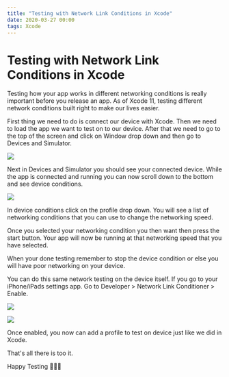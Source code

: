 ```yaml
---
title: "Testing with Network Link Conditions in Xcode"
date: 2020-03-27 00:00
tags: Xcode
---
```

# Testing with Network Link Conditions in Xcode

Testing how your app works in different networking conditions is really important before you release an app. As of Xcode 11, testing different network conditions built right to make our lives easier.

First thing we need to do is connect our device with Xcode. Then we need to load the app we want to test on to our device. After that we need to go to the top of the screen and click on Window drop down and then go to Devices and Simulator.

![](https://swifttom.com/wp-content/uploads/2020/03/screen-shot-2020-03-22-at-10.31.57-am.png?w=1024)

Next in Devices and Simulator you should see your connected device. While the app is connected and running you can now scroll down to the bottom and see device conditions.

![](https://swifttom.com/wp-content/uploads/2020/03/deviceconditionsxcode.png?w=1024)

In device conditions click on the profile drop down. You will see a list of networking conditions that you can use to change the networking speed.

Once you selected your networking condition you then want then press the start button. Your app will now be running at that networking speed that you have selected.

When your done testing remember to stop the device condition or else you will have poor networking on your device.

You can do this same network testing on the device itself. If you go to your iPhone/iPads settings app. Go to Developer > Network Link Conditioner > Enable.

![](https://swifttom.com/wp-content/uploads/2020/03/img_8656.png?w=473)

![](https://swifttom.com/wp-content/uploads/2020/03/img_8657.png?w=473)

Once enabled, you now can add a profile to test on device just like we did in Xcode.

That's all there is too it.

Happy Testing 👨🏻‍💻
